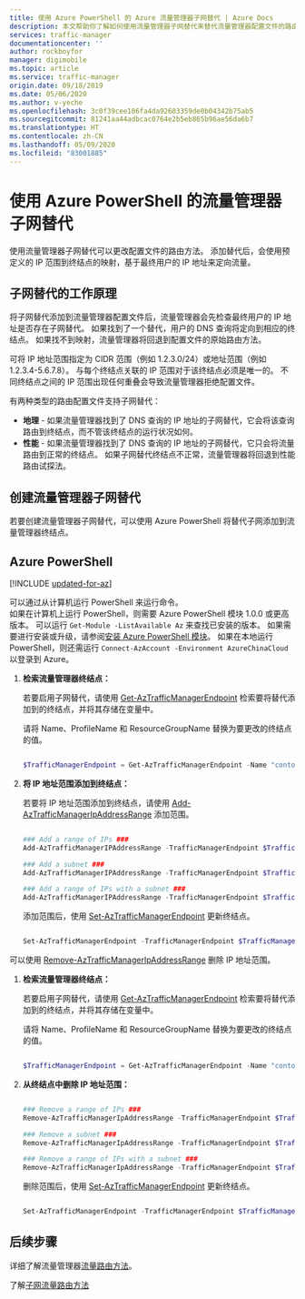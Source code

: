 ```yaml
---
title: 使用 Azure PowerShell 的 Azure 流量管理器子网替代 | Azure Docs
description: 本文帮助你了解如何使用流量管理器子网替代来替代流量管理器配置文件的路由方法，以便使用 Azure PowerShell 通过预定义的 IP 范围到终结点的映射，基于最终用户 IP 地址将流量定向到某个终结点。
services: traffic-manager
documentationcenter: ''
author: rockboyfor
manager: digimobile
ms.topic: article
ms.service: traffic-manager
origin.date: 09/18/2019
ms.date: 05/06/2020
ms.author: v-yeche
ms.openlocfilehash: 3c0f39cee106fa4da92603359de0b04342b75ab5
ms.sourcegitcommit: 81241aa44adbcac0764e2b5eb865b96ae56da6b7
ms.translationtype: HT
ms.contentlocale: zh-CN
ms.lasthandoff: 05/09/2020
ms.locfileid: "83001885"
---
```

# <a name="traffic-manager-subnet-override-using-azure-powershell"></a>使用 Azure PowerShell 的流量管理器子网替代

使用流量管理器子网替代可以更改配置文件的路由方法。  添加替代后，会使用预定义的 IP 范围到终结点的映射，基于最终用户的 IP 地址来定向流量。 

## <a name="how-subnet-override-works"></a>子网替代的工作原理

将子网替代添加到流量管理器配置文件后，流量管理器会先检查最终用户的 IP 地址是否存在子网替代。 如果找到了一个替代，用户的 DNS 查询将定向到相应的终结点。  如果找不到映射，流量管理器将回退到配置文件的原始路由方法。 

可将 IP 地址范围指定为 CIDR 范围（例如 1.2.3.0/24）或地址范围（例如 1.2.3.4-5.6.7.8）。 与每个终结点关联的 IP 范围对于该终结点必须是唯一的。 不同终结点之间的 IP 范围出现任何重叠会导致流量管理器拒绝配置文件。

有两种类型的路由配置文件支持子网替代：

* **地理** - 如果流量管理器找到了 DNS 查询的 IP 地址的子网替代，它会将该查询路由到终结点，而不管该终结点的运行状况如何。
* **性能** - 如果流量管理器找到了 DNS 查询的 IP 地址的子网替代，它只会将流量路由到正常的终结点。  如果子网替代终结点不正常，流量管理器将回退到性能路由试探法。

## <a name="create-a-traffic-manager-subnet-override"></a>创建流量管理器子网替代

若要创建流量管理器子网替代，可以使用 Azure PowerShell 将替代子网添加到流量管理器终结点。

## <a name="azure-powershell"></a>Azure PowerShell

[!INCLUDE [updated-for-az](../../includes/updated-for-az.md)]

可以通过从计算机运行 PowerShell 来运行命令。  
如果在计算机上运行 PowerShell，则需要 Azure PowerShell 模块 1.0.0 或更高版本。 可以运行 `Get-Module -ListAvailable Az` 来查找已安装的版本。 如果需要进行安装或升级，请参阅[安装 Azure PowerShell 模块](https://docs.microsoft.com/powershell/azure/install-az-ps)。 如果在本地运行 PowerShell，则还需运行 `Connect-AzAccount -Environment AzureChinaCloud` 以登录到 Azure。

1. **检索流量管理器终结点：**

    若要启用子网替代，请使用 [Get-AzTrafficManagerEndpoint](https://docs.microsoft.com/powershell/module/az.trafficmanager/get-aztrafficmanagerendpoint?view=azps-2.5.0) 检索要将替代添加到的终结点，并将其存储在变量中。

    请将 Name、ProfileName 和 ResourceGroupName 替换为要更改的终结点的值。

    ```powershell

    $TrafficManagerEndpoint = Get-AzTrafficManagerEndpoint -Name "contoso" -ProfileName "ContosoProfile" -ResourceGroupName "ResourceGroup" -Type AzureEndpoints

    ```
2. **将 IP 地址范围添加到终结点：**
    
    若要将 IP 地址范围添加到终结点，请使用 [Add-AzTrafficManagerIpAddressRange](https://docs.microsoft.com/powershell/module/az.trafficmanager/add-aztrafficmanageripaddressrange?view=azps-2.5.0&viewFallbackFrom=azps-2.4.0) 添加范围。

    ```powershell

    ### Add a range of IPs ###
    Add-AzTrafficManagerIPAddressRange -TrafficManagerEndpoint $TrafficManagerEndpoint -First "1.2.3.4" -Last "5.6.7.8"

    ### Add a subnet ###
    Add-AzTrafficManagerIPAddressRange -TrafficManagerEndpoint $TrafficManagerEndpoint -First "9.10.11.0" -Scope 24

    ### Add a range of IPs with a subnet ###
    Add-AzTrafficManagerIPAddressRange -TrafficManagerEndpoint $TrafficManagerEndpoint -First "12.13.14.0" -Last "12.13.14.31" -Scope 27
    
    ```
    添加范围后，使用 [Set-AzTrafficManagerEndpoint](https://docs.microsoft.com/powershell/module/az.trafficmanager/set-aztrafficmanagerendpoint?view=azps-2.5.0) 更新终结点。

    ```powershell

    Set-AzTrafficManagerEndpoint -TrafficManagerEndpoint $TrafficManagerEndpoint

    ```
可以使用 [Remove-AzTrafficManagerIpAddressRange](https://docs.microsoft.com/powershell/module/az.trafficmanager/remove-aztrafficmanageripaddressrange?view=azps-2.5.0) 删除 IP 地址范围。

1. **检索流量管理器终结点：**

    若要启用子网替代，请使用 [Get-AzTrafficManagerEndpoint](https://docs.microsoft.com/powershell/module/az.trafficmanager/get-aztrafficmanagerendpoint?view=azps-2.5.0) 检索要将替代添加到的终结点，并将其存储在变量中。

    请将 Name、ProfileName 和 ResourceGroupName 替换为要更改的终结点的值。

    ```powershell

    $TrafficManagerEndpoint = Get-AzTrafficManagerEndpoint -Name "contoso" -ProfileName "ContosoProfile" -ResourceGroupName "ResourceGroup" -Type AzureEndpoints

    ```
2. **从终结点中删除 IP 地址范围：**

    ```powershell

    ### Remove a range of IPs ###
    Remove-AzTrafficManagerIpAddressRange -TrafficManagerEndpoint $TrafficManagerEndpoint -First "1.2.3.4" -Last "5.6.7.8"

    ### Remove a subnet ###
    Remove-AzTrafficManagerIpAddressRange -TrafficManagerEndpoint $TrafficManagerEndpoint -First "9.10.11.0" -Scope 24

    ### Remove a range of IPs with a subnet ###
    Remove-AzTrafficManagerIpAddressRange -TrafficManagerEndpoint $TrafficManagerEndpoint -First "12.13.14.0" -Last "12.13.14.31" -Scope 27

    ```
     删除范围后，使用 [Set-AzTrafficManagerEndpoint](https://docs.microsoft.com/powershell/module/az.trafficmanager/set-aztrafficmanagerendpoint?view=azps-2.5.0) 更新终结点。

    ```powershell

    Set-AzTrafficManagerEndpoint -TrafficManagerEndpoint $TrafficManagerEndpoint

    ```

## <a name="next-steps"></a>后续步骤
详细了解流量管理器[流量路由方法](traffic-manager-routing-methods.md)。

了解[子网流量路由方法](/traffic-manager/traffic-manager-routing-methods#subnet-traffic-routing-method)

<!-- Update_Description: update meta properties, wording update, update link -->